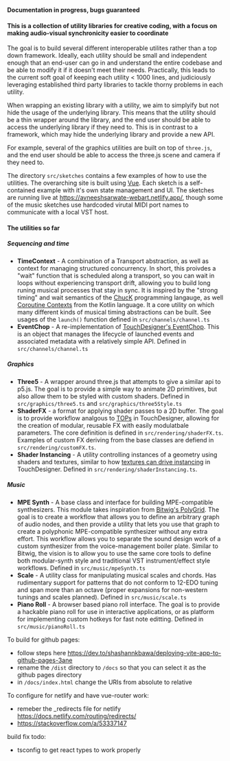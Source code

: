 **Documentation in progress, bugs guaranteed**

#### This is a collection of utility libraries for creative coding, with a focus on making audio-visual synchronicity easier to coordinate

The goal is to build several different interoperable utilites rather than a top down framework. Ideally, each utility should be small and independent enough that an end-user can go in and understand the entire codebase and be able to modify it if it doesn't meet their needs. Practically, this leads to the current soft goal of keeping each utility < 1000 lines, and judiciously leveraging established third party libraries to tackle thorny problems in each utility. 

When wrapping an existing library with a utility, we aim to simplyify but not hide the usage of the underlying library. This means that the utility should be a thin wrapper around the library, and the end user should be able to access the underlying library if they need to. This is in contrast to a framework, which may hide the underlying library and provide a new API.

For example, several of the graphics utilities are built on top of `three.js`, and the end user should be able to access the three.js scene and camera if they need to.

The directory `src/sketches` contains a few examples of how to use the utilities. The overarching site is built using [Vue](https://vuejs.org/). Each sketch is a self-contained example with it's own state management and UI. The sketches are running live at https://avneeshsarwate-webart.netlify.app/, though some of the music sketches use hardcoded virutal MIDI port names to communicate with a local VST host. 


#### The utilities so far

##### Sequencing and time

- **TimeContext** - A combination of a Transport abstraction, as well as context for managing structured concurrency. In short, this proivdes a "wait" function that is scheduled along a transport, so you can wait in loops without experiencing transport drift, allowing you to build long runing musical processes that stay in sync. It is inspired by the "strong timing" and wait semantics of the [ChucK](https://chuck.stanford.edu/) programming langauge, as well [Coroutine Contexts](https://kotlinlang.org/docs/coroutine-context-and-dispatchers.html) from the Kotlin language. It a core utility on which many different kinds of musical timing abstractions can be built. See usages of the `launch()` function defined in `src/channels/channel.ts`
- **EventChop** - A re-implementation of [TouchDesigner's EventChop](https://docs.derivative.ca/Event_CHOP). This is an object that manages the lifecycle of launched events and associated metadata with a relatively simple API. Defined in `src/channels/channel.ts`

##### Graphics
- **Three5** - A wrapper around three.js that attempts to give a similar api to p5.js. The goal is to provide a simple way to animate 2D primitives, but also allow them to be styled with custom shaders. Defined in `src/graphics/three5.ts` and `src/graphics/three5Style.ts`
- **ShaderFX** - a format for applying shader passes to a 2D buffer. The goal is to provide workflow analgous to [TOPs](https://derivative.ca/UserGuide/TOP) in TouchDesigner, allowing for the creation of modular, reusable FX with easily modulatbale parameters. The core definition is defined in `src/rendering/shaderFX.ts`. Examples of custom FX deriving from the base classes are defiend in `src/rendering/customFX.ts`. 
- **Shader Instancing** - A utility controlling instances of a geometry using shaders and textures, similar to how [textures can drive instancing](https://derivative.ca/community-post/tutorial/instancing-geometry/62084) in TouchDesigner. Defined in `src/rendering/shaderInstancing.ts`. 

##### Music
- **MPE Synth** - A base class and interface for building MPE-compatible synthesizers. This module takes inspiration from  [Bitwig's PolyGrid](https://www.bitwig.com/the-grid/). The goal is to create a workflow that allows you to define an arbitrary graph of audio nodes, and then provide a utility that lets you use that graph to create a polyphonic MPE-compatible synthesizer without any extra effort. This workflow allows you to separate the sound design work of a custom synthesizer from the voice-management boiler plate. Similar to Bitwig, the vision is to allow you to use the same core tools to define both modular-synth style and traditional VST instrument/effect style workflows. Defined in `src/music/mpeSynth.ts`
- **Scale** - A utility class for manipulating musical scales and chords. Has rudimentary support for patterns that do not conform to 12-EDO tuning and span more than an octave (proper expansions for non-western tunings and scales planned).  Defined in `src/music/scale.ts`
- **Piano Roll** - A browser based piano roll interface. The goal is to provide a hackable piano roll for use in interactive applications, or as platform for implementing custom hotkeys for fast note editting. Defined in `src/music/pianoRoll.ts`






To build for github pages:
- follow steps here https://dev.to/shashannkbawa/deploying-vite-app-to-github-pages-3ane
- rename the `/dist` directory to `/docs` so that you can select it as the github pages directory
- in `/docs/index.html` change the URIs from absolute to relative


To configure for netlify and have vue-router work:
- remeber the _redirects file for netlify https://docs.netlify.com/routing/redirects/
- https://stackoverflow.com/a/53337147

build fix todo:
- tsconfig to get react types to work properly